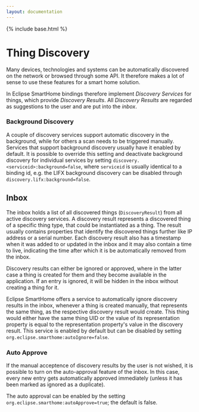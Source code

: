 ```yaml
---
layout: documentation
---
```


{% include base.html %}

# Thing Discovery

Many devices, technologies and systems can be automatically discovered on the network or browsed through some API. It therefore makes a lot of sense to use these features for a smart home solution.

In Eclipse SmartHome bindings therefore implement _Discovery Services_ for things, which provide _Discovery Results_. All _Discovery Results_ are regarded as suggestions to the user and are put into the _inbox_.

### Background Discovery

A couple of discovery services support automatic discovery in the background, while for others a scan needs to be triggered manually.
Services that support background discovery usually have it enabled by default. 
It is possible to override this setting and deactivate background discovery for individual services by setting `discovery.<serviceid>:background=false`, where `serviceid` is usually identical to a binding id, e.g. the LIFX background discovery can be disabled through `discovery.lifx:background=false`.

## Inbox

The inbox holds a list of all discovered things (`DiscoveryResult`) from all active discovery services. A discovery result represents a discovered thing of a specific thing type, that could be instantiated as a thing. The result usually contains properties that identify the discovered things further like IP address or a serial number. Each discovery result also has a timestamp when it was added to or updated in the inbox and it may also contain a time to live, indicating the time after which it is be automatically removed from the inbox. 

Discovery results can either be ignored or approved, where in the latter case a thing is created for them and they become available in the application. If an entry is ignored, it will be hidden in the inbox without creating a thing for it. 

Eclipse SmartHome offers a service to automatically ignore discovery results in the inbox, whenever a thing is created manually, that represents the same thing, as the respective discovery result would create. 
This thing would either have the same thing UID or the value of its representation property is equal to the representation property's value in the discovery result.  This service is enabled by default but can be disabled by setting `org.eclipse.smarthome:autoIgnore=false`. 

### Auto Approve

If the manual acceptence of discovery results by the user is not wished, it is possible to turn on the auto-approval feature of the inbox. 
In this case, every new entry gets automatically approved immediately (unless it has been marked as ignored as a duplicate).

The auto approval can be enabled by the setting `org.eclipse.smarthome:autoApprove=true`; the default is false.
